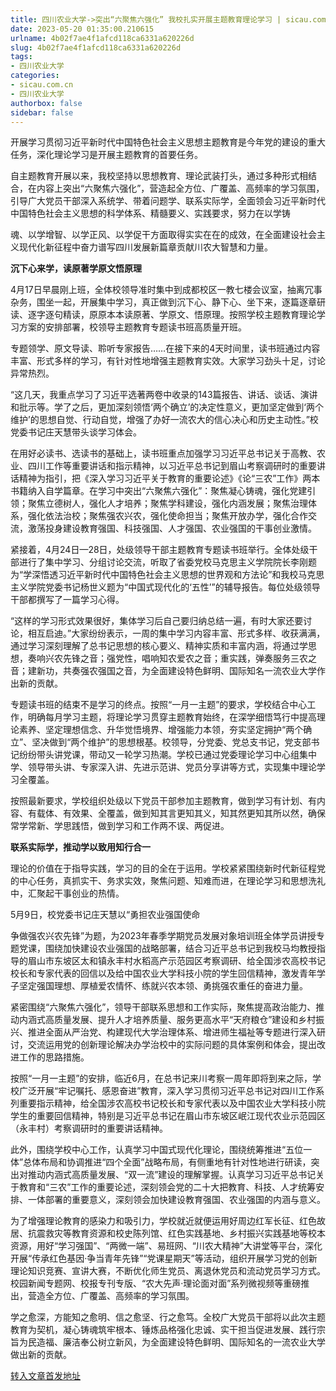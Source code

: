 ```yaml
---
title: 四川农业大学->突出“六聚焦六强化” 我校扎实开展主题教育理论学习 | sicau.com.cn
date: 2023-05-20 01:35:00.210615
urlname: 4b02f7ae4f1afcd118ca6331a620226d
slug: 4b02f7ae4f1afcd118ca6331a620226d
tags: 
- 四川农业大学
categories:
- sicau.com.cn
- 四川农业大学
authorbox: false
sidebar: false
---
```

开展学习贯彻习近平新时代中国特色社会主义思想主题教育是今年党的建设的重大任务，深化理论学习是开展主题教育的首要任务。

自主题教育开展以来，我校坚持以思想教育、理论武装打头，通过多种形式相结合，在内容上突出“六聚焦六强化”，营造起全方位、广覆盖、高频率的学习氛围，引导广大党员干部深入系统学、带着问题学、联系实际学，全面领会习近平新时代中国特色社会主义思想的科学体系、精髓要义、实践要求，努力在以学铸
<!--more-->
魂、以学增智、以学正风、以学促干方面取得实实在在的成效，在全面建设社会主义现代化新征程中奋力谱写四川发展新篇章贡献川农大智慧和力量。

**沉下心来学，读原著学原文悟原理**  

4月17日早晨刚上班，全体校领导准时集中到成都校区一教七楼会议室，抽离冗事杂务，围坐一起，开展集中学习，真正做到沉下心、静下心、坐下来，逐篇逐章研读、逐字逐句精读，原原本本读原著、学原文、悟原理。按照学校主题教育理论学习方案的安排部署，校领导主题教育专题读书班高质量开班。  

专题领学、原文导读、聆听专家报告……在接下来的4天时间里，读书班通过内容丰富、形式多样的学习，有针对性地增强主题教育实效。大家学习劲头十足，讨论异常热烈。

“这几天，我重点学习了习近平选著两卷中收录的143篇报告、讲话、谈话、演讲和批示等。学了之后，更加深刻领悟‘两个确立’的决定性意义，更加坚定做到‘两个维护’的思想自觉、行动自觉，增强了办好一流农大的信心决心和历史主动性。”校党委书记庄天慧带头谈学习体会。

在用好必读书、选读书的基础上，读书班重点加强学习习近平总书记关于高教、农业、四川工作等重要讲话和指示精神，以习近平总书记到眉山考察调研时的重要讲话精神为指引，把《深入学习习近平关于教育的重要论述》《论“三农”工作》两本书籍纳入自学篇章。在学习中突出“六聚焦六强化”：聚焦凝心铸魂，强化党建引领；聚焦立德树人，强化人才培养；聚焦学科建设，强化内涵发展；聚焦治理体系，强化依法治校；聚焦强农兴农，强化使命担当；聚焦开放办学，强化合作交流，激荡投身建设教育强国、科技强国、人才强国、农业强国的干事创业激情。

紧接着，4月24日—28日，处级领导干部主题教育专题读书班举行。全体处级干部进行了集中学习、分组讨论交流，听取了省委党校马克思主义学院院长李刚题为“学深悟透习近平新时代中国特色社会主义思想的世界观和方法论”和我校马克思主义学院党委书记杨世义题为“中国式现代化的‘五性’”的辅导报告。每位处级领导干部都撰写了一篇学习心得。

“这样的学习形式效果很好，集体学习后自己要归纳总结一遍，有时大家还要讨论，相互启迪。”大家纷纷表示，一周的集中学习内容丰富、形式多样、收获满满，通过学习深刻理解了总书记思想的核心要义、精神实质和丰富内涵，将通过学思想，奏响兴农先锋之音；强党性，唱响知农爱农之音；重实践，弹奏服务三农之音；建新功，共奏强农强国之音，为全面建设特色鲜明、国际知名一流农业大学作出新的贡献。

专题读书班的结束不是学习的终点。按照“一月一主题”的要求，学校结合中心工作，明确每月学习主题，将理论学习贯穿主题教育始终，在深学细悟笃行中提高理论素养、坚定理想信念、升华觉悟境界、增强能力本领，夯实坚定拥护“两个确立”、坚决做到“两个维护”的思想根基。校领导，分党委、党总支书记，党支部书记纷纷带头讲党课，带动又一轮学习热潮。学校已通过党委理论学习中心组集中学、领导带头讲、专家深入讲、先进示范讲、党员分享讲等方式，实现集中理论学习全覆盖。

按照最新要求，学校组织处级以下党员干部参加主题教育，做到学习有计划、有内容、有载体、有效果、全覆盖，做到知其言更知其义，知其然更知其所以然，确保常学常新、学思践悟，做到学习和工作两不误、两促进。

**联系实际学，推动学以致用知行合一**

理论的价值在于指导实践，学习的目的全在于运用。学校紧紧围绕新时代新征程党的中心任务，真抓实干、务求实效，聚焦问题、知难而进，在理论学习和思想洗礼中，汇聚起干事创业的热情。  

5月9日，校党委书记庄天慧以“勇担农业强国使命

争做强农兴农先锋”为题，为2023年春季学期党员发展对象培训班全体学员讲授专题党课，围绕加快建设农业强国的战略部署，结合习近平总书记到我校马均教授指导的眉山市东坡区太和镇永丰村水稻高产示范园区考察调研、给全国涉农高校书记校长和专家代表的回信以及给中国农业大学科技小院的学生回信精神，激发青年学子坚定强国理想、厚植爱农情怀、练就兴农本领、勇挑强农重任的奋进力量。

紧密围绕“六聚焦六强化”，领导干部联系思想和工作实际，聚焦提高政治能力、推动内涵式高质量发展、提升人才培养质量、服务更高水平“天府粮仓”建设和乡村振兴、推进全面从严治党、构建现代大学治理体系、增进师生福祉等专题进行深入研讨，交流运用党的创新理论解决办学治校中的实际问题的具体案例和体会，提出改进工作的思路措施。

按照“一月一主题”的安排，临近6月，在总书记来川考察一周年即将到来之际，学校广泛开展“牢记嘱托、感恩奋进”教育，深入学习贯彻习近平总书记对四川工作系列重要指示精神，给全国涉农高校书记校长和专家代表以及中国农业大学科技小院学生的重要回信精神，特别是习近平总书记在眉山市东坡区岷江现代农业示范园区（永丰村）考察调研时的重要讲话精神。

此外，围绕学校中心工作，认真学习中国式现代化理论，围绕统筹推进“五位一体”总体布局和协调推进“四个全面”战略布局，有侧重地有针对性地进行研读，突出对推动内涵式高质量发展、“双一流”建设的理解掌握。认真学习习近平总书记关于教育和“三农”工作的重要论述，深刻领会党的二十大把教育、科技、人才统筹安排、一体部署的重要意义，深刻领会加快建设教育强国、农业强国的内涵与意义。

为了增强理论教育的感染力和吸引力，学校就近就便运用好周边红军长征、红色故居、抗震救灾等教育资源和校史陈列馆、红色实践基地、乡村振兴实践基地等校本资源，用好“学习强国”、“两微一端”、易班网、“川农大精神”大讲堂等平台，深化开展“传承红色基因·争当青年先锋”“党课星期天”等活动，组织开展学习党的创新理论知识竞赛、宣讲大赛，不断优化师生党员、离退休党员和流动党员学习方式。校园新闻专题网、校报专刊专版、“农大先声·理论面对面”系列微视频等重磅推出，营造全方位、广覆盖、高频率的学习氛围。

学之愈深，方能知之愈明、信之愈坚、行之愈笃。全校广大党员干部将以此次主题教育为契机，凝心铸魂筑牢根本、锤炼品格强化忠诚、实干担当促进发展、践行宗旨为民造福、廉洁奉公树立新风，为全面建设特色鲜明、国际知名的一流农业大学做出新的贡献。



[转入文章首发地址](https://news.sicau.edu.cn/info/1135/72264.htm)